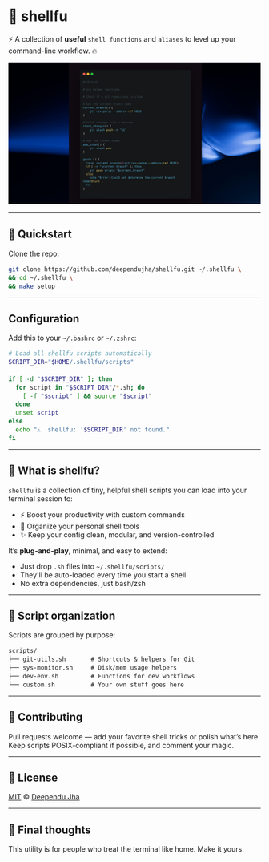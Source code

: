 # 🐚 shellfu

⚡ A collection of **useful** `shell functions` and `aliases` to level up your command-line workflow. 🔥

![shellfu](./assets/shellfu-readme.png)

---

## 🚀 Quickstart

Clone the repo:

```bash
git clone https://github.com/deependujha/shellfu.git ~/.shellfu \
&& cd ~/.shellfu \
&& make setup
```

---

## Configuration

Add this to your `~/.bashrc` or `~/.zshrc`:

```bash
# Load all shellfu scripts automatically
SCRIPT_DIR="$HOME/.shellfu/scripts"

if [ -d "$SCRIPT_DIR" ]; then
  for script in "$SCRIPT_DIR"/*.sh; do
    [ -f "$script" ] && source "$script"
  done
  unset script
else
  echo "⚠️  shellfu: '$SCRIPT_DIR' not found."
fi
```

---

## 🧠 What is shellfu?

`shellfu` is a collection of tiny, helpful shell scripts you can load into your terminal session to:

* ⚡ Boost your productivity with custom commands
* 🧰 Organize your personal shell tools
* ✨ Keep your config clean, modular, and version-controlled

It’s **plug-and-play**, minimal, and easy to extend:

* Just drop `.sh` files into `~/.shellfu/scripts/`
* They'll be auto-loaded every time you start a shell
* No extra dependencies, just bash/zsh

---

## 📁 Script organization

Scripts are grouped by purpose:

```txt
scripts/
├── git-utils.sh       # Shortcuts & helpers for Git
├── sys-monitor.sh     # Disk/mem usage helpers
├── dev-env.sh         # Functions for dev workflows
└── custom.sh          # Your own stuff goes here
```

---

## 🤝 Contributing

Pull requests welcome — add your favorite shell tricks or polish what’s here. Keep scripts POSIX-compliant if possible, and comment your magic.

---

## 📜 License

[MIT](./LICENSE) © [Deependu Jha](https://github.com/deependujha)

---

## 💬 Final thoughts

This utility is for people who treat the terminal like home. Make it yours.
